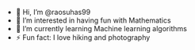 - 👋 Hi, I’m @raosuhas99
- 👀 I’m interested in having fun with Mathematics
- 🌱 I’m currently learning Machine learning algorithms
- ⚡ Fun fact: I love hiking and photography

<!---
raosuhas99/raosuhas99 is a ✨ special ✨ repository because its `README.md` (this file) appears on your GitHub profile.
You can click the Preview link to take a look at your changes.
--->
